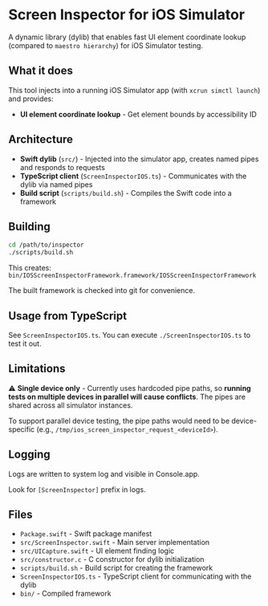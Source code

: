 # Screen Inspector for iOS Simulator

A dynamic library (dylib) that enables fast UI element coordinate lookup (compared to `maestro hierarchy`) for iOS Simulator testing.

## What it does

This tool injects into a running iOS Simulator app (with `xcrun simctl launch`) and provides:
- **UI element coordinate lookup** - Get element bounds by accessibility ID

## Architecture

- **Swift dylib** (`src/`) - Injected into the simulator app, creates named pipes and responds to requests
- **TypeScript client** (`ScreenInspectorIOS.ts`) - Communicates with the dylib via named pipes
- **Build script** (`scripts/build.sh`) - Compiles the Swift code into a framework

## Building

```bash
cd /path/to/inspector
./scripts/build.sh
```

This creates: `bin/IOSScreenInspectorFramework.framework/IOSScreenInspectorFramework`

The built framework is checked into git for convenience.

## Usage from TypeScript

See `ScreenInspectorIOS.ts`. You can execute `./ScreenInspectorIOS.ts` to test it out.

## Limitations

⚠️ **Single device only** - Currently uses hardcoded pipe paths, so **running tests on multiple devices in parallel will cause conflicts**. The pipes are shared across all simulator instances.

To support parallel device testing, the pipe paths would need to be device-specific (e.g., `/tmp/ios_screen_inspector_request_<deviceId>`).

## Logging

Logs are written to system log and visible in Console.app.

Look for `[ScreenInspector]` prefix in logs.

## Files

- `Package.swift` - Swift package manifest
- `src/ScreenInspector.swift` - Main server implementation
- `src/UICapture.swift` - UI element finding logic
- `src/constructor.c` - C constructor for dylib initialization
- `scripts/build.sh` - Build script for creating the framework
- `ScreenInspectorIOS.ts` - TypeScript client for communicating with the dylib
- `bin/` - Compiled framework
